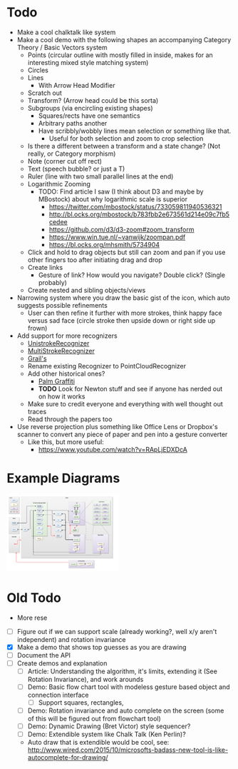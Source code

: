 # Todo
  - Make a cool chalktalk like system
  - Make a cool demo with the following shapes an accompanying Category Theory / Basic Vectors system
    - Points (circular outline with mostly filled in inside, makes for an interesting mixed style matching system)
    - Circles
    - Lines
      - With Arrow Head Modifier
    - Scratch out
    - Transform? (Arrow head could be this sorta)
    - Subgroups (via encircling existing shapes)
      - Squares/rects have one semantics
      - Arbitrary paths another
      - Have scribbly/wobbly lines mean selection or something like that.
        - Useful for both selection and zoom to crop selection
    - Is there a different between a transform and a state change? (Not really, or Category morphism)
    - Note (corner cut off rect)
    - Text (speech bubble? or just a T)
    - Ruler (line with two small parallel lines at the end)
    - Logarithmic Zooming
      - TODO: Find article I saw (I think about D3 and maybe by MBostock) about why logarithmic scale is superior
        - https://twitter.com/mbostock/status/733059811940536321
        - http://bl.ocks.org/mbostock/b783fbb2e673561d214e09c7fb5cedee
        - https://github.com/d3/d3-zoom#zoom_transform
        - https://www.win.tue.nl/~vanwijk/zoompan.pdf
        - https://bl.ocks.org/mhsmith/5734904
    - Click and hold to drag objects but still can zoom and pan if you use other fingers too after initiating drag and drop
    - Create links
      - Gesture of link? How would you navigate? Double click? (Single probably)
    - Create nested and sibling objects/views
  - Narrowing system where you draw the basic gist of the icon, which auto suggests possible refinements
    - User can then refine it further with more strokes, think happy face versus sad face (circle stroke then upside down or right side up frown)
  - Add support for more recognizers
    - [UnistrokeRecognizer](http://depts.washington.edu/aimgroup/proj/dollar/)
    - [MultiStrokeRecognizer](http://depts.washington.edu/aimgroup/proj/dollar/ndollar.html)
    - [Grail's](https://jackschaedler.github.io/handwriting-recognition/)
    - Rename existing Recognizer to PointCloudRecognizer
    - Add other historical ones?
      - [Palm Graffiti](https://en.wikipedia.org/wiki/Graffiti_(Palm_OS))
      - **TODO** Look for Newton stuff and see if anyone has nerded out on how it works
    - Make sure to credit everyone and everything with well thought out traces
    - Read through the papers too
   - Use reverse projection plus something like Office Lens or Dropbox's scanner to convert any piece of paper and pen into a gesture converter
     - Like this, but more useful:
       - https://www.youtube.com/watch?v=RApLjEDXDcA

# Example Diagrams
<img src="images/hierarchical.png" style="width:50%;"/>

# Old Todo
  - More rese
  - [ ] Figure out if we can support scale (already working?, well x/y aren't independent) and rotation invariance
  - [x] Make a demo that shows top guesses as you are drawing
  - [ ] Document the API
  - [ ] Create demos and explanation
    - [ ] Article: Understanding the algorithm, it's limits, extending it (See Rotation Invariance), and work arounds
    - [ ] Demo: Basic flow chart tool with modeless gesture based object and connection interface
      - [ ] Support squares, rectangles,
    - [ ] Demo: Rotation invariance and auto complete on the screen (some of this will be figured out from flowchart tool)
    - [ ] Demo: Dynamic Drawing (Bret Victor) style sequencer?
    - [ ] Demo: Extendible system like Chalk Talk (Ken Perlin)?
    - Auto draw that is extendible would be cool, see: http://www.wired.com/2015/10/microsofts-badass-new-tool-is-like-autocomplete-for-drawing/
